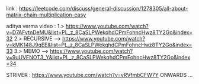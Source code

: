 link : https://leetcode.com/discuss/general-discussion/1278305/all-about-matrix-chain-multiplication-easy

aditya verma video : 1.>  https://www.youtube.com/watch?v=D7AFvtnDeMU&list=PL_z_8CaSLPWekqhdCPmFohncHwz8TY2Go&index=32
                     2.> RECURSIVE -->  https://www.youtube.com/watch?v=kMK148J9qEE&list=PL_z_8CaSLPWekqhdCPmFohncHwz8TY2Go&index=33
                     3.> MEMO --> https://www.youtube.com/watch?v=9uUVFNOT3_Y&list=PL_z_8CaSLPWekqhdCPmFohncHwz8TY2Go&index=34

STRIVER : https://www.youtube.com/watch?v=vRVfmbCFW7Y     ONWARDS ...
